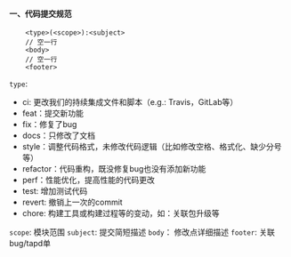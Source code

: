 #### 一、代码提交规范
```
    <type>(<scope>):<subject>
    // 空一行
    <body>
    // 空一行
    <footer>
```
`type`:
- ci: 更改我们的持续集成文件和脚本（e.g.: Travis，GitLab等）
- feat：提交新功能
- fix：修复了bug
- docs：只修改了文档
- style：调整代码格式，未修改代码逻辑（比如修改空格、格式化、缺少分号等）
- refactor：代码重构，既没修复bug也没有添加新功能
- perf：性能优化，提高性能的代码更改
- test: 增加测试代码
- revert: 撤销上一次的commit
- chore: 构建工具或构建过程等的变动，如：关联包升级等

`scope`: 模块范围
`subject`: 提交简短描述
`body`： 修改点详细描述
`footer`: 关联bug/tapd单


